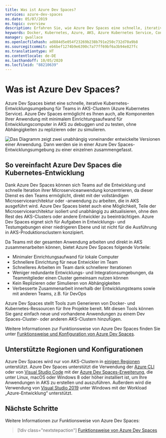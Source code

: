 ```yaml
---
title: Was ist Azure Dev Spaces?
services: azure-dev-spaces
ms.date: 05/07/2019
ms.topic: overview
description: Erfahren Sie, wie Azure Dev Spaces eine schnelle, iterative Kubernetes-Entwicklungsumgebung für Teams in Azure Kubernetes Service-Clustern bietet.
keywords: Docker, Kubernetes, Azure, AKS, Azure Kubernetes Service, Container, kubectl, k8s
manager: gwallace
ms.openlocfilehash: ad884d5e054f23269b238b791e250c732d70a9b8
ms.sourcegitcommit: eb6bef1274b9e6390c7a77ff69bf6a3b94e827fc
ms.translationtype: HT
ms.contentlocale: de-DE
ms.lasthandoff: 10/05/2020
ms.locfileid: "88210639"
---
```

# <a name="what-is-azure-dev-spaces"></a>Was ist Azure Dev Spaces?

Azure Dev Spaces bietet eine schnelle, iterative Kubernetes-Entwicklungsumgebung für Teams in AKS-Clustern (Azure Kubernetes Service). Azure Dev Spaces ermöglicht es Ihnen auch, alle Komponenten Ihrer Anwendung mit minimalem Einrichtungsaufwand für Entwicklungscomputer in AKS zu debuggen und zu testen, ohne Abhängigkeiten zu replizieren oder zu simulieren.

![Das Diagramm zeigt zwei unabhängig voneinander entwickelte Versionen einer Anwendung. Dann werden sie in einer Azure Dev Spaces-Entwicklungsumgebung zu einer einzelnen zusammengefasst.](media/azure-dev-spaces/collaborate-graphic.gif)

## <a name="how-azure-dev-spaces-simplifies-kubernetes-development"></a>So vereinfacht Azure Dev Spaces die Kubernetes-Entwicklung

Dank Azure Dev Spaces können sich Teams auf die Entwicklung und schnelle Iteration ihrer Microserviceanwendung konzentrieren, da dieser Dienst es den Teams ermöglicht, direkt mit der vollständigen Microservicearchitektur oder -anwendung zu arbeiten, die in AKS ausgeführt wird. Azure Dev Spaces bietet auch eine Möglichkeit, Teile der Microservicearchitektur isoliert und unabhängig zu aktualisieren, ohne den Rest des AKS-Clusters oder andere Entwickler zu beeinträchtigen. Azure Dev Spaces eignet sich für Aufgaben in Entwicklungs- und Testumgebungen einer niedrigeren Ebene und ist nicht für die Ausführung in AKS-Produktionsclustern konzipiert.

Da Teams mit der gesamten Anwendung arbeiten und direkt in AKS zusammenarbeiten können, bietet Azure Dev Spaces folgende Vorteile:

* Minimaler Einrichtungsaufwand für lokale Computer
* Schnellere Einrichtung für neue Entwickler im Team
* Schnelleres Arbeiten im Team dank schnellerer Iterationen
* Weniger redundante Entwicklungs- und Integrationsumgebungen, da Teammitglieder einen Cluster gemeinsam nutzen können
* Kein Replizieren oder Simulieren von Abhängigkeiten
* Verbesserte Zusammenarbeit innerhalb der Entwicklungsteams sowie mit anderen Teams, z.B. für DevOps

Azure Dev Spaces stellt Tools zum Generieren von Docker- und Kubernetes-Ressourcen für Ihre Projekte bereit. Mit diesen Tools können Sie ganz einfach neue und vorhandene Anwendungen zu einem Dev Spaces-Cluster- oder anderen AKS-Clustern hinzufügen.

Weitere Informationen zur Funktionsweise von Azure Dev Spaces finden Sie unter [Funktionsweise und Konfiguration von Azure Dev Spaces][how-dev-spaces-works].

## <a name="supported-regions-and-configurations"></a>Unterstützte Regionen und Konfigurationen

Azure Dev Spaces wird nur von AKS-Clustern in [einigen Regionen][supported-regions] unterstützt. Azure Dev Spaces unterstützt die Verwendung der [Azure CLI](/cli/azure/install-azure-cli?view=azure-cli-latest) oder von [Visual Studio Code](https://code.visualstudio.com/download) mit der [Azure Dev Spaces-Erweiterung](https://marketplace.visualstudio.com/items?itemName=azuredevspaces.azds), die unter Linux, macOS oder Windows 8 oder höher installiert ist, um Ihre Anwendungen in AKS zu erstellen und auszuführen. Außerdem wird die Verwendung von [Visual Studio 2019](https://aka.ms/vsdownload?utm_source=mscom&utm_campaign=msdocs) unter Windows mit der Workload „Azure-Entwicklung“ unterstützt.

## <a name="next-steps"></a>Nächste Schritte

Weitere Informationen zur Funktionsweise von Azure Dev Spaces:

> [!div class="nextstepaction"]
> [Funktionsweise von Azure Dev Spaces](how-dev-spaces-works.md)

[how-dev-spaces-works]: how-dev-spaces-works.md
[supported-regions]: https://azure.microsoft.com/global-infrastructure/services/?products=kubernetes-service
